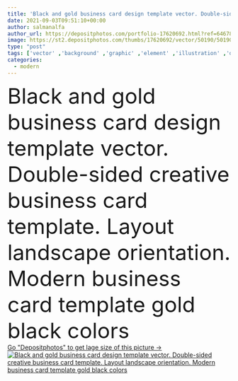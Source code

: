 ```yaml
---
title: 'Black and gold business card design template vector. Double-sided creative business card template. Layout landscape orientation. Modern business card template gold black colors'
date: 2021-09-03T09:51:10+00:00
author: salmanalfa
author_url: https://depositphotos.com/portfolio-17620692.html?ref=64678756
image: https://st2.depositphotos.com/thumbs/17620692/vector/50190/501902400/api_thumb_450.jpg?forcejpeg=true
type: "post"
tags: ['vector' ,'background' ,'graphic' ,'element' ,'illustration' ,'design' ,'paper' ,'business' ,'gold' ,'abstract' ,'black' ,'tech' ,'style' ,'card' ,'banner' ,'modern' ,'symbol' ,'creative' ,'concept' ,'icon' ,'corporate' ,'office' ,'text' ,'elegant' ,'communication' ,'contact' ,'mobile' ,'phone' ,'flat' ,'clean' ,'grey' ,'simple' ,'information' ,'Presentation' ,'web' ,'template' ,'print' ,'address' ,'company' ,'id' ,'identity' ,'name' ,'website' ,'layout' ,'Cyberspace' ,'stationery' ,'leaflet' ,'branding' ,'Business Card' ,'business card template' ]
categories: 
  - modern
---
```

<div aling="center">
            <font size="60"> Black and gold business card design template vector. Double-sided creative business card template. Layout landscape orientation. Modern business card template gold black colors</font>   
</div>
<div>
    <a href='https://st2.depositphotos.com/thumbs/17620692/vector/50190/501902400/api_thumb_450.jpg?forcejpeg=true?ref=64678756' target=_blank > Go "Depositphotos" to get lage size of this picture ->
        <img href='https://st2.depositphotos.com/thumbs/17620692/vector/50190/501902400/api_thumb_450.jpg?forcejpeg=true?ref=64678756' src='https://st2.depositphotos.com/17620692/50190/v/950/depositphotos_501902400-stock-illustration-black-gold-business-card-design.jpg?forcejpeg=true' alt='Black and gold business card design template vector. Double-sided creative business card template. Layout landscape orientation. Modern business card template gold black colors' >
    </a>
</div>
